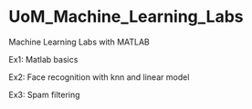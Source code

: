 # UoM_Machine_Learning_Labs
Machine Learning Labs with MATLAB


Ex1: Matlab basics


Ex2: Face recognition with knn and linear model


Ex3: Spam filtering





